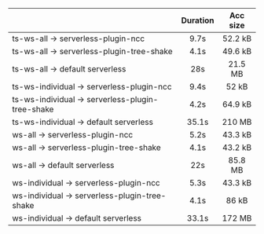 |                                                  | Duration | Acc size |
| :----------------------------------------------- | :------: | :------: |
| ts-ws-all -> serverless-plugin-ncc               |   9.7s   |  52.2 kB |
| ts-ws-all -> serverless-plugin-tree-shake        |   4.1s   |  49.6 kB |
| ts-ws-all -> default serverless                  |    28s   |  21.5 MB |
| ts-ws-individual -> serverless-plugin-ncc        |   9.4s   |   52 kB  |
| ts-ws-individual -> serverless-plugin-tree-shake |   4.2s   |  64.9 kB |
| ts-ws-individual -> default serverless           |   35.1s  |  210 MB  |
| ws-all -> serverless-plugin-ncc                  |   5.2s   |  43.3 kB |
| ws-all -> serverless-plugin-tree-shake           |   4.1s   |  43.2 kB |
| ws-all -> default serverless                     |    22s   |  85.8 MB |
| ws-individual -> serverless-plugin-ncc           |   5.3s   |  43.3 kB |
| ws-individual -> serverless-plugin-tree-shake    |   4.1s   |   86 kB  |
| ws-individual -> default serverless              |   33.1s  |  172 MB  |